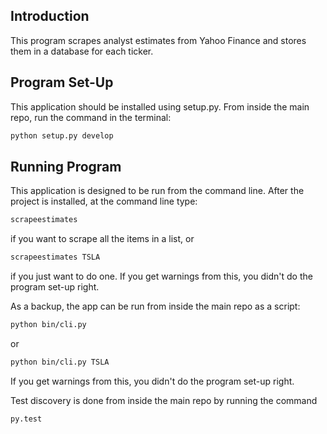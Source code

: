 
## Introduction

This program scrapes analyst estimates from Yahoo Finance and stores them in
a database for each ticker.


## Program Set-Up

This application should be installed using setup.py. From inside the main repo,
run the command in the terminal:
```bash
python setup.py develop
```


## Running Program

This application is designed to be run from the command line. After the
project is installed, at the command line type:
```bash
scrapeestimates
```
if you want to scrape all the items in a list, or
```bash
scrapeestimates TSLA
```
if you just want to do one.
If you get warnings from this, you didn't do the program set-up right.

As a backup, the app can be run from inside the main repo as a script:
```bash
python bin/cli.py
```
or
```bash
python bin/cli.py TSLA
```
If you get warnings from this, you didn't do the program set-up right.

Test discovery is done from inside the main repo by running the command
```bash
py.test
```
